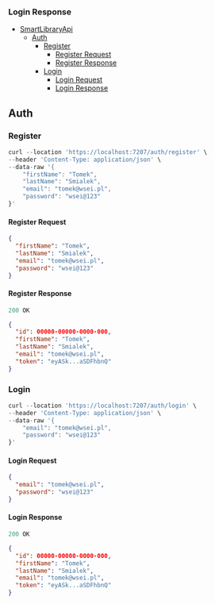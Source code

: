 ### Login Response

<!-- prettier-ignore -->
- [SmartLibraryApi](#smart-library-api)
  - [Auth](#auth)
    - [Register](#register)
      - [Register Request](#register-request)
      - [Register Response](#register-response)
    - [Login](#login)
      - [Login Request](#login-request)
      - [Login Response](#login-response)

## Auth

### Register

```js
curl --location 'https://localhost:7207/auth/register' \
--header 'Content-Type: application/json' \
--data-raw '{
    "firstName": "Tomek",
    "lastName": "Smialek",
    "email": "tomek@wsei.pl",
    "password": "wsei@123"
}'
```

#### Register Request

```json
{
  "firstName": "Tomek",
  "lastName": "Smialek",
  "email": "tomek@wsei.pl",
  "password": "wsei@123"
}
```

#### Register Response

```js
200 OK
```

```json
{
  "id": 00000-00000-0000-000,
  "firstName": "Tomek",
  "lastName": "Smialek",
  "email": "tomek@wsei.pl",
  "token": "eyASk...aSDFhbnQ"
}
```

### Login

```js
curl --location 'https://localhost:7207/auth/login' \
--header 'Content-Type: application/json' \
--data-raw '{
    "email": "tomek@wsei.pl",
    "password": "wsei@123"
}'
```

#### Login Request

```json
{
  "email": "tomek@wsei.pl",
  "password": "wsei@123"
}
```

#### Login Response

```js
200 OK
```

```json
{
  "id": 00000-00000-0000-000,
  "firstName": "Tomek",
  "lastName": "Smialek",
  "email": "tomek@wsei.pl",
  "token": "eyASk...aSDFhbnQ"
}
```
